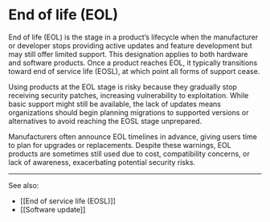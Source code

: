
# End of life (EOL)

End of life (EOL) is the stage in a product’s lifecycle when the manufacturer or developer stops providing active updates and feature development but may still offer limited support. This designation applies to both hardware and software products. Once a product reaches EOL, it typically transitions toward end of service life (EOSL), at which point all forms of support cease.

Using products at the EOL stage is risky because they gradually stop receiving security patches, increasing vulnerability to exploitation. While basic support might still be available, the lack of updates means organizations should begin planning migrations to supported versions or alternatives to avoid reaching the EOSL stage unprepared.

Manufacturers often announce EOL timelines in advance, giving users time to plan for upgrades or replacements. Despite these warnings, EOL products are sometimes still used due to cost, compatibility concerns, or lack of awareness, exacerbating potential security risks.

---

See also:

- [[End of service life (EOSL)]]
- [[Software update]]

